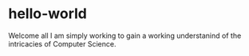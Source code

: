 # hello-world
Welcome all I am simply working to gain a working understanind of the intricacies of Computer Science.

